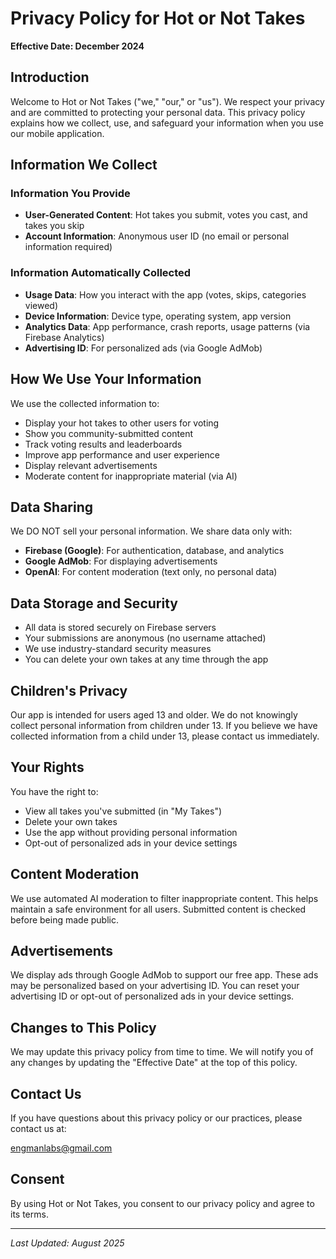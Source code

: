 # Privacy Policy for Hot or Not Takes

**Effective Date: December 2024**

## Introduction

Welcome to Hot or Not Takes ("we," "our," or "us"). We respect your privacy and are committed to protecting your personal data. This privacy policy explains how we collect, use, and safeguard your information when you use our mobile application.

## Information We Collect

### Information You Provide
- **User-Generated Content**: Hot takes you submit, votes you cast, and takes you skip
- **Account Information**: Anonymous user ID (no email or personal information required)

### Information Automatically Collected
- **Usage Data**: How you interact with the app (votes, skips, categories viewed)
- **Device Information**: Device type, operating system, app version
- **Analytics Data**: App performance, crash reports, usage patterns (via Firebase Analytics)
- **Advertising ID**: For personalized ads (via Google AdMob)

## How We Use Your Information

We use the collected information to:
- Display your hot takes to other users for voting
- Show you community-submitted content
- Track voting results and leaderboards
- Improve app performance and user experience
- Display relevant advertisements
- Moderate content for inappropriate material (via AI)

## Data Sharing

We DO NOT sell your personal information. We share data only with:
- **Firebase (Google)**: For authentication, database, and analytics
- **Google AdMob**: For displaying advertisements
- **OpenAI**: For content moderation (text only, no personal data)

## Data Storage and Security

- All data is stored securely on Firebase servers
- Your submissions are anonymous (no username attached)
- We use industry-standard security measures
- You can delete your own takes at any time through the app

## Children's Privacy

Our app is intended for users aged 13 and older. We do not knowingly collect personal information from children under 13. If you believe we have collected information from a child under 13, please contact us immediately.

## Your Rights

You have the right to:
- View all takes you've submitted (in "My Takes")
- Delete your own takes
- Use the app without providing personal information
- Opt-out of personalized ads in your device settings

## Content Moderation

We use automated AI moderation to filter inappropriate content. This helps maintain a safe environment for all users. Submitted content is checked before being made public.

## Advertisements

We display ads through Google AdMob to support our free app. These ads may be personalized based on your advertising ID. You can reset your advertising ID or opt-out of personalized ads in your device settings.

## Changes to This Policy

We may update this privacy policy from time to time. We will notify you of any changes by updating the "Effective Date" at the top of this policy.

## Contact Us

If you have questions about this privacy policy or our practices, please contact us at:

engmanlabs@gmail.com

## Consent

By using Hot or Not Takes, you consent to our privacy policy and agree to its terms.

---

*Last Updated: August 2025*